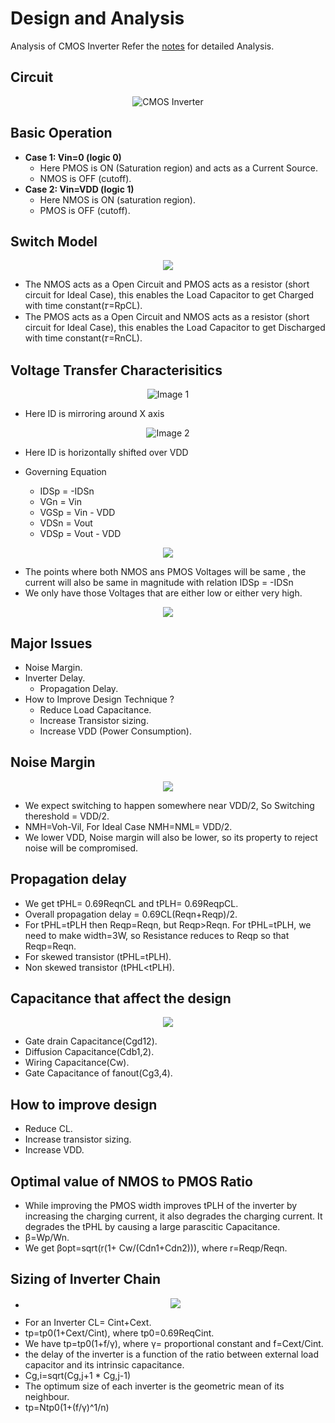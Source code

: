 # Design and Analysis
 Analysis of CMOS Inverter
 Refer the [notes](https://github.com/chennakeshavadasa/CMOS-Inverter/blob/main/Design%20and%20Analysis/CmosInverter_DesignAnalysis.pdf) for detailed Analysis.

## Circuit
<p align="center">
  <img src="https://github.com/chennakeshavadasa/CMOS-Inverter/assets/123294639/ae2d444a-fbad-47ab-8c0c-07a17661e63e" alt="CMOS Inverter">
</p>

## Basic Operation
- **Case 1: Vin=0 (logic 0)**
  - Here PMOS is ON (Saturation region) and acts as a Current Source.
  - NMOS is OFF (cutoff).
- **Case 2: Vin=VDD (logic 1)**
   - Here NMOS is ON (saturation region).
   - PMOS is OFF (cutoff).
 

## Switch Model

<p align="center">
<img src="https://github.com/chennakeshavadasa/CMOS-Inverter/assets/123294639/b082889c-7a76-430e-9c53-3bf6c6993bd1" >
</p>

- The NMOS acts as a Open Circuit and PMOS acts as a resistor (short circuit for Ideal Case), this enables the Load Capacitor to get Charged with time constant(𝜏=RpCL).
- The PMOS acts as a Open Circuit and NMOS acts as a resistor (short circuit for Ideal Case), this enables the Load Capacitor to get Discharged with time constant(𝜏=RnCL).

## Voltage Transfer Characterisitics

<p align="center">
  <img src="https://github.com/chennakeshavadasa/CMOS-Inverter/assets/123294639/052cf4eb-2f2d-4577-a5fb-3aba90e9d915" alt="Image 1">
</p>

- Here ID is mirroring around X axis


<p align="center">
  <img src="https://github.com/chennakeshavadasa/CMOS-Inverter/assets/123294639/48467720-c38e-406b-bbae-a554bcea6e32" alt="Image 2">
</p>

- Here ID is horizontally shifted over VDD

- Governing Equation
  - IDSp = -IDSn
  - VGn = Vin
  - VGSp = Vin - VDD
  - VDSn = Vout
  - VDSp = Vout - VDD

<p align="center">  
<img src="https://github.com/chennakeshavadasa/CMOS-Inverter/assets/123294639/ae06ad2f-b02c-4b87-90cf-5a58bb5e5385" >
</p>

- The points where both NMOS ans PMOS Voltages will be same , the current will also be same in magnitude with relation IDSp = -IDSn
- We only have those Voltages that are either low or either very high.

<p align="center">
<img src="https://github.com/chennakeshavadasa/CMOS-Inverter/assets/123294639/68744562-90b0-4a91-82fc-610fe2b8e783" >
</p>

## Major Issues 
- Noise Margin.
- Inverter Delay.
    - Propagation Delay.
- How to Improve Design Technique ?
  - Reduce Load Capacitance.
  - Increase Transistor sizing.
  - Increase VDD (Power Consumption).

## Noise Margin 
<p align="center"> <img src="https://github.com/chennakeshavadasa/CMOS-Inverter/assets/123294639/108fba64-167d-470e-b175-205537b823ca" > </p>

- We expect switching to happen somewhere near VDD/2, So Switching thereshold = VDD/2.
- NMH=Voh-Vil, For Ideal Case NMH=NML= VDD/2.
- We lower VDD, Noise margin will also be lower, so its property to reject noise will be compromised.

## Propagation delay

- We get tPHL= 0.69ReqnCL and tPLH= 0.69ReqpCL.
- Overall propagation delay = 0.69CL(Reqn+Reqp)/2.
- For tPHL=tPLH then Reqp=Reqn, but Reqp>Reqn. For tPHL=tPLH, we need to make width=3W, so Resistance reduces to Reqp so that Reqp=Reqn.
- For skewed transistor (tPHL=tPLH).
- Non skewed transistor (tPHL<tPLH).

## Capacitance that affect the design
<p align="center"> <img src="https://github.com/chennakeshavadasa/CMOS-Inverter/assets/123294639/cfc1d6e2-0b76-422b-8d3b-ead6d249334e" > </p>


- Gate drain Capacitance(Cgd12).
- Diffusion Capacitance(Cdb1,2).
- Wiring Capacitance(Cw).
- Gate Capacitance of fanout(Cg3,4).

## How to improve design 

- Reduce CL.
- Increase transistor sizing.
- Increase VDD.

## Optimal value of NMOS to PMOS Ratio

- While improving the PMOS width improves tPLH of the inverter by increasing the charging current, it also degrades the charging current. It degrades the tPHL by causing a large parascitic Capacitance.
- β=Wp/Wn.
- We get βopt=sqrt(r(1+ Cw/(Cdn1+Cdn2))), where r=Reqp/Reqn.

## Sizing of Inverter Chain

- <p align="center"> <img src="https://github.com/chennakeshavadasa/CMOS-Inverter/assets/123294639/73541ee4-93ed-40fd-97ee-ae7167a64777" > </p>
- For an Inverter CL= Cint+Cext.
- tp=tp0(1+Cext/Cint), where tp0=0.69ReqCint.
- We have tp=tp0(1+f/γ), where γ= proportional constant and f=Cext/Cint.
- the delay of the inverter is a function of the ratio between external load capacitor and its intrinsic capacitance.
- Cg,i=sqrt(Cg,j+1 * Cg,j-1)
- The optimum size of each inverter is the geometric mean of its neighbour.
- tp=Ntp0(1+(f/γ)^1/n)
